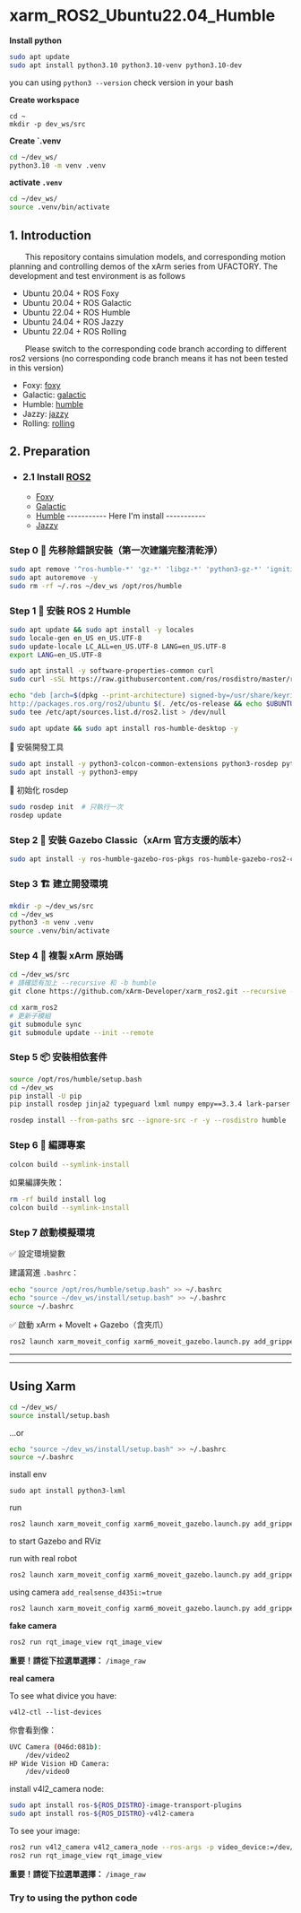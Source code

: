 # xarm_ROS2_Ubuntu22.04_Humble

**Install python**
``` bash
sudo apt update
sudo apt install python3.10 python3.10-venv python3.10-dev
```
you can using `python3 --version` check version in your bash

**Create workspace**
```
cd ~
mkdir -p dev_ws/src
```

**Create `.venv**
```bash
cd ~/dev_ws/
python3.10 -m venv .venv
```

**activate `.venv`**
```bash
cd ~/dev_ws/
source .venv/bin/activate
```

## 1. Introduction

&ensp;&ensp;&ensp;&ensp;This repository contains simulation models, and corresponding motion planning and controlling demos of the xArm series from UFACTORY. The development and test environment is as follows
- Ubuntu 20.04 + ROS Foxy
- Ubuntu 20.04 + ROS Galactic
- Ubuntu 22.04 + ROS Humble
- Ubuntu 24.04 + ROS Jazzy
- Ubuntu 22.04 + ROS Rolling

&ensp;&ensp;&ensp;&ensp;Please switch to the corresponding code branch according to different ros2 versions (no corresponding code branch means it has not been tested in this version)
- Foxy: [foxy](https://github.com/xArm-Developer/xarm_ros2/tree/foxy)
- Galactic: [galactic](https://github.com/xArm-Developer/xarm_ros2/tree/galactic)
- Humble: [humble](https://github.com/xArm-Developer/xarm_ros2/tree/humble)
- Jazzy: [jazzy](https://github.com/xArm-Developer/xarm_ros2/tree/jazzy)
- Rolling: [rolling](https://github.com/xArm-Developer/xarm_ros2/tree/rolling)

## 2. Preparation

- ### 2.1 Install [ROS2](https://docs.ros.org/) 
  - [Foxy](https://docs.ros.org/en/ros2_documentation/foxy/Installation.html)
  - [Galactic](https://docs.ros.org/en/ros2_documentation/galactic/Installation.html)
  - [Humble](https://docs.ros.org/en/ros2_documentation/humble/Installation.html)  ----------- Here I'm install -----------
  - [Jazzy](https://docs.ros.org/en/ros2_documentation/jazzy/Installation.html)


### Step 0 🧹 先移除錯誤安裝（第一次建議完整清乾淨）

```bash
sudo apt remove '^ros-humble-*' 'gz-*' 'libgz-*' 'python3-gz-*' 'ignition-*' 'libignition*' --purge -y
sudo apt autoremove -y
sudo rm -rf ~/.ros ~/dev_ws /opt/ros/humble
```

### Step 1 🐢 安裝 ROS 2 Humble
```bash
sudo apt update && sudo apt install -y locales
sudo locale-gen en_US en_US.UTF-8
sudo update-locale LC_ALL=en_US.UTF-8 LANG=en_US.UTF-8
export LANG=en_US.UTF-8

sudo apt install -y software-properties-common curl
sudo curl -sSL https://raw.githubusercontent.com/ros/rosdistro/master/ros.key -o /usr/share/keyrings/ros-archive-keyring.gpg

echo "deb [arch=$(dpkg --print-architecture) signed-by=/usr/share/keyrings/ros-archive-keyring.gpg] \
http://packages.ros.org/ros2/ubuntu $(. /etc/os-release && echo $UBUNTU_CODENAME) main" | \
sudo tee /etc/apt/sources.list.d/ros2.list > /dev/null

sudo apt update && sudo apt install ros-humble-desktop -y
```

🧩 安裝開發工具
```bash
sudo apt install -y python3-colcon-common-extensions python3-rosdep python3-argcomplete python3-vcstool ros-dev-tools
sudo apt install -y python3-empy
```

🔧 初始化 rosdep
```bash
sudo rosdep init  # 只執行一次
rosdep update
```

### Step 2 🤖 安裝 Gazebo Classic（xArm 官方支援的版本）
```bash 
sudo apt install -y ros-humble-gazebo-ros-pkgs ros-humble-gazebo-ros2-control
```

### Step 3 🏗️ 建立開發環境
```bash
mkdir -p ~/dev_ws/src
cd ~/dev_ws
python3 -m venv .venv
source .venv/bin/activate
```

### Step 4 🔽 複製 xArm 原始碼
```bash 
cd ~/dev_ws/src
# 請確認有加上 --recursive 和 -b humble
git clone https://github.com/xArm-Developer/xarm_ros2.git --recursive -b humble

cd xarm_ros2
# 更新子模組
git submodule sync
git submodule update --init --remote
```

### Step 5 📦 安裝相依套件
```bash
source /opt/ros/humble/setup.bash
cd ~/dev_ws
pip install -U pip
pip install rosdep jinja2 typeguard lxml numpy empy==3.3.4 lark-parser

rosdep install --from-paths src --ignore-src -r -y --rosdistro humble
```

### Step 6 🔨 編譯專案
```bash
colcon build --symlink-install
```
如果編譯失敗：
```bash
rm -rf build install log
colcon build --symlink-install
```
### Step 7 啟動模擬環境
✅ 設定環境變數

建議寫進 `.bashrc`：
```bash 
echo "source /opt/ros/humble/setup.bash" >> ~/.bashrc
echo "source ~/dev_ws/install/setup.bash" >> ~/.bashrc
source ~/.bashrc
```

✅ 啟動 xArm + MoveIt + Gazebo（含夾爪）
```bash
ros2 launch xarm_moveit_config xarm6_moveit_gazebo.launch.py add_gripper:=true
```

------
------

## Using Xarm

```bash
cd ~/dev_ws/
source install/setup.bash
```

...or
```bash
echo "source ~/dev_ws/install/setup.bash" >> ~/.bashrc
source ~/.bashrc
```

install env
```
sudo apt install python3-lxml
```
run 
```bash
ros2 launch xarm_moveit_config xarm6_moveit_gazebo.launch.py add_gripper:=true
```
to start Gazebo and RViz

run with real robot
```bash
ros2 launch xarm_moveit_config xarm6_moveit_gazebo.launch.py add_gripper:=true robot_ip:=
```

using camera `add_realsense_d435i:=true`

```bash
ros2 launch xarm_moveit_config xarm6_moveit_gazebo.launch.py add_gripper:=true add_realsense_d435i:=true
```

**fake camera**

```bash
ros2 run rqt_image_view rqt_image_view
```
**重要！請從下拉選單選擇：**
`/image_raw`



**real camera**

To see what divice you have:
```
v4l2-ctl --list-devices
```

你會看到像：
```bash
UVC Camera (046d:081b):
    /dev/video2
HP Wide Vision HD Camera:
    /dev/video0
```
install v4l2_camera node:
```bash
sudo apt install ros-${ROS_DISTRO}-image-transport-plugins
sudo apt install ros-${ROS_DISTRO}-v4l2-camera
```



To see your image:
```bash
ros2 run v4l2_camera v4l2_camera_node --ros-args -p video_device:=/dev/video0
ros2 run rqt_image_view rqt_image_view
```

**重要！請從下拉選單選擇：**
`/image_raw`

### Try to using the python code

